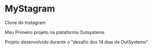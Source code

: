 # MyStagram
Clone do Instagram

Meu Primeiro projeto na plataforma Outsystems

Projeto desenvolvido durante o "desafio dos 14 dias de OutSystems"
